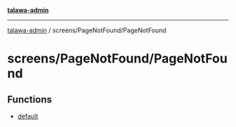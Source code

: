 [**talawa-admin**](../../../README.md)

***

[talawa-admin](../../../modules.md) / screens/PageNotFound/PageNotFound

# screens/PageNotFound/PageNotFound

## Functions

- [default](functions/default.md)
